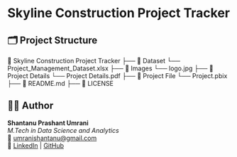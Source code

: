 # Skyline Construction Project Tracker

## 🗂️ Project Structure 

📁 Skyline Construction Project Tracker
├── 📁 Dataset 
    └── Project_Management_Dataset.xlsx 
├── 📁 Images
    └── logo.jpg 
├── 📁 Project Details 
    └── Project Details.pdf
├── 📁 Project File
    └── Project.pbix 
├── 📄 README.md 
├── 📄 LICENSE 

## 🙋‍♂️ Author

**Shantanu Prashant Umrani**  
*M.Tech in Data Science and Analytics*  
📧 [umranishantanu@gmail.com](mailto:umranishantanu@gmail.com)  
🔗 [LinkedIn](https://www.linkedin.com/in/shantanu-umrani) | [GitHub](https://github.com/shantanu1109)
